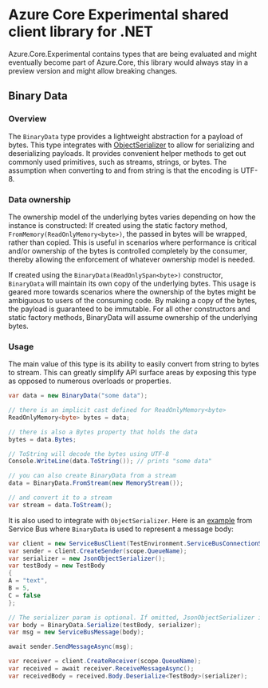 # Azure Core Experimental shared client library for .NET

Azure.Core.Experimental contains types that are being evaluated and might eventually become part of Azure.Core, this library would always stay in a preview version and might allow breaking changes.

## Binary Data
### Overview
 The `BinaryData` type provides a lightweight abstraction for a payload of bytes. This type integrates with [ObjectSerializer](https://github.com/Azure/azure-sdk-for-net/blob/master/sdk/core/Azure.Core/src/Serialization/ObjectSerializer.cs) to allow for serializing and deserializing payloads. It provides convenient helper methods to get out commonly used primitives, such as streams, strings, or bytes. The assumption when converting to and from string is that the encoding is UTF-8.
 
 ### Data ownership
 The ownership model of the underlying bytes varies depending on how the instance is constructed:
 If created using the static factory method, `FromMemory(ReadOnlyMemory<byte>)`, the passed in bytes will be wrapped, rather than copied. This is useful in scenarios where performance is critical and/or ownership of the bytes is controlled completely by the consumer, thereby allowing the enforcement of whatever ownership model is needed.
 
 If created using the `BinaryData(ReadOnlySpan<byte>)` constructor, `BinaryData` will maintain its own copy of the underlying bytes. This usage is geared more towards scenarios where the ownership of the bytes might be ambiguous to users of the consuming code. By making a copy of the bytes, the payload is guaranteed to be immutable. For all other constructors and static factory methods, BinaryData will assume ownership of the underlying bytes.

 ### Usage
 The main value of this type is its ability to easily convert from string to bytes to stream. This can greatly simplify API surface areas by exposing this type as opposed to numerous overloads or properties.
 
 ```C# Snippet:BinaryDataHelloWorld
var data = new BinaryData("some data");

// there is an implicit cast defined for ReadOnlyMemory<byte>
ReadOnlyMemory<byte> bytes = data;

// there is also a Bytes property that holds the data
bytes = data.Bytes;

// ToString will decode the bytes using UTF-8
Console.WriteLine(data.ToString()); // prints "some data"

// you can also create BinaryData from a stream
data = BinaryData.FromStream(new MemoryStream());

// and convert it to a stream
var stream = data.ToStream();
```
 
 It is also used to integrate with `ObjectSerializer`. Here is an [example](https://github.com/Azure/azure-sdk-for-net/blob/master/sdk/servicebus/Azure.Messaging.ServiceBus/tests/Message/MessageLiveTests.cs#L149) from Service Bus where `BinaryData` is used to represent a message body:
 
```c#
var client = new ServiceBusClient(TestEnvironment.ServiceBusConnectionString);
var sender = client.CreateSender(scope.QueueName);
var serializer = new JsonObjectSerializer();
var testBody = new TestBody
{
A = "text",
B = 5,
C = false
};

// The serializer param is optional. If omitted, JsonObjectSerializer is used.
var body = BinaryData.Serialize(testBody, serializer);
var msg = new ServiceBusMessage(body);

await sender.SendMessageAsync(msg);

var receiver = client.CreateReceiver(scope.QueueName);
var received = await receiver.ReceiveMessageAsync();
var receivedBody = received.Body.Deserialize<TestBody>(serializer);
```

